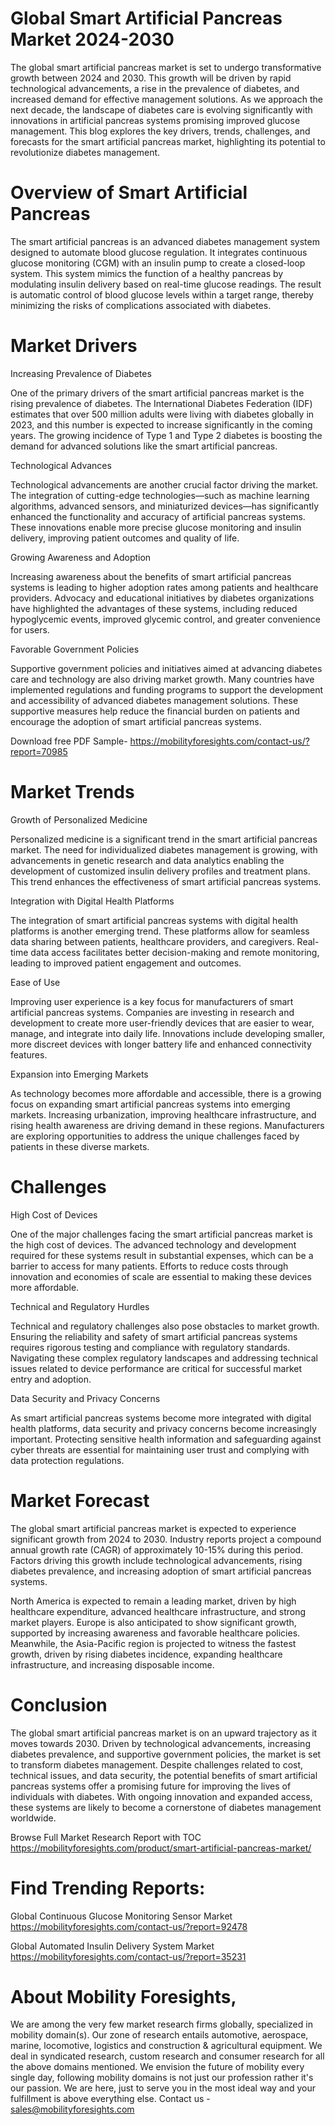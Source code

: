 # Global Smart Artificial Pancreas Market 2024-2030

The global smart artificial pancreas market is set to undergo transformative growth between 2024 and 2030. This growth will be driven by rapid technological advancements, a rise in the prevalence of diabetes, and increased demand for effective management solutions. As we approach the next decade, the landscape of diabetes care is evolving significantly with innovations in artificial pancreas systems promising improved glucose management. This blog explores the key drivers, trends, challenges, and forecasts for the smart artificial pancreas market, highlighting its potential to revolutionize diabetes management.

# Overview of Smart Artificial Pancreas

The smart artificial pancreas is an advanced diabetes management system designed to automate blood glucose regulation. It integrates continuous glucose monitoring (CGM) with an insulin pump to create a closed-loop system. This system mimics the function of a healthy pancreas by modulating insulin delivery based on real-time glucose readings. The result is automatic control of blood glucose levels within a target range, thereby minimizing the risks of complications associated with diabetes.

# Market Drivers

Increasing Prevalence of Diabetes

One of the primary drivers of the smart artificial pancreas market is the rising prevalence of diabetes. The International Diabetes Federation (IDF) estimates that over 500 million adults were living with diabetes globally in 2023, and this number is expected to increase significantly in the coming years. The growing incidence of Type 1 and Type 2 diabetes is boosting the demand for advanced solutions like the smart artificial pancreas.

Technological Advances

Technological advancements are another crucial factor driving the market. The integration of cutting-edge technologies—such as machine learning algorithms, advanced sensors, and miniaturized devices—has significantly enhanced the functionality and accuracy of artificial pancreas systems. These innovations enable more precise glucose monitoring and insulin delivery, improving patient outcomes and quality of life.

Growing Awareness and Adoption

Increasing awareness about the benefits of smart artificial pancreas systems is leading to higher adoption rates among patients and healthcare providers. Advocacy and educational initiatives by diabetes organizations have highlighted the advantages of these systems, including reduced hypoglycemic events, improved glycemic control, and greater convenience for users.

Favorable Government Policies

Supportive government policies and initiatives aimed at advancing diabetes care and technology are also driving market growth. Many countries have implemented regulations and funding programs to support the development and accessibility of advanced diabetes management solutions. These supportive measures help reduce the financial burden on patients and encourage the adoption of smart artificial pancreas systems.

Download free PDF Sample- https://mobilityforesights.com/contact-us/?report=70985

# Market Trends

Growth of Personalized Medicine

Personalized medicine is a significant trend in the smart artificial pancreas market. The need for individualized diabetes management is growing, with advancements in genetic research and data analytics enabling the development of customized insulin delivery profiles and treatment plans. This trend enhances the effectiveness of smart artificial pancreas systems.

Integration with Digital Health Platforms

The integration of smart artificial pancreas systems with digital health platforms is another emerging trend. These platforms allow for seamless data sharing between patients, healthcare providers, and caregivers. Real-time data access facilitates better decision-making and remote monitoring, leading to improved patient engagement and outcomes.

Ease of Use

Improving user experience is a key focus for manufacturers of smart artificial pancreas systems. Companies are investing in research and development to create more user-friendly devices that are easier to wear, manage, and integrate into daily life. Innovations include developing smaller, more discreet devices with longer battery life and enhanced connectivity features.

Expansion into Emerging Markets

As technology becomes more affordable and accessible, there is a growing focus on expanding smart artificial pancreas systems into emerging markets. Increasing urbanization, improving healthcare infrastructure, and rising health awareness are driving demand in these regions. Manufacturers are exploring opportunities to address the unique challenges faced by patients in these diverse markets.

# Challenges

High Cost of Devices

One of the major challenges facing the smart artificial pancreas market is the high cost of devices. The advanced technology and development required for these systems result in substantial expenses, which can be a barrier to access for many patients. Efforts to reduce costs through innovation and economies of scale are essential to making these devices more affordable.

Technical and Regulatory Hurdles

Technical and regulatory challenges also pose obstacles to market growth. Ensuring the reliability and safety of smart artificial pancreas systems requires rigorous testing and compliance with regulatory standards. Navigating these complex regulatory landscapes and addressing technical issues related to device performance are critical for successful market entry and adoption.

Data Security and Privacy Concerns

As smart artificial pancreas systems become more integrated with digital health platforms, data security and privacy concerns become increasingly important. Protecting sensitive health information and safeguarding against cyber threats are essential for maintaining user trust and complying with data protection regulations.

# Market Forecast

The global smart artificial pancreas market is expected to experience significant growth from 2024 to 2030. Industry reports project a compound annual growth rate (CAGR) of approximately 10-15% during this period. Factors driving this growth include technological advancements, rising diabetes prevalence, and increasing adoption of smart artificial pancreas systems.

North America is expected to remain a leading market, driven by high healthcare expenditure, advanced healthcare infrastructure, and strong market players. Europe is also anticipated to show significant growth, supported by increasing awareness and favorable healthcare policies. Meanwhile, the Asia-Pacific region is projected to witness the fastest growth, driven by rising diabetes incidence, expanding healthcare infrastructure, and increasing disposable income.

# Conclusion

The global smart artificial pancreas market is on an upward trajectory as it moves towards 2030. Driven by technological advancements, increasing diabetes prevalence, and supportive government policies, the market is set to transform diabetes management. Despite challenges related to cost, technical issues, and data security, the potential benefits of smart artificial pancreas systems offer a promising future for improving the lives of individuals with diabetes. With ongoing innovation and expanded access, these systems are likely to become a cornerstone of diabetes management worldwide.

Browse Full Market Research Report with TOC https://mobilityforesights.com/product/smart-artificial-pancreas-market/


# Find Trending Reports:

Global Continuous Glucose Monitoring Sensor Market https://mobilityforesights.com/contact-us/?report=92478


Global Automated Insulin Delivery System Market https://mobilityforesights.com/contact-us/?report=35231




# About Mobility Foresights,
We are among the very few market research firms globally, specialized in mobility domain(s). Our zone of research entails automotive, aerospace, marine, locomotive, logistics and construction & agricultural equipment. We deal in syndicated research, custom research and consumer research for all the above domains mentioned.
We envision the future of mobility every single day, following mobility domains is not just our profession rather it's our passion. We are here, just to serve you in the most ideal way and your fulfillment is above everything else. Contact us -  sales@mobilityforesights.com
